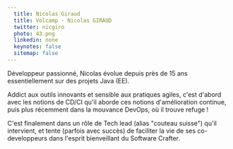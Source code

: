 ```yaml
---
  title: Nicolas Giraud
  title: Volcamp - Nicolas GIRAUD
  twitter: nicgiro
  photo: 43.png
  linkedin: none
  keynotes: false
  sitemap: false
---
```

Développeur passionné, Nicolas évolue depuis près de 15 ans essentiellement sur des projets Java (EE).

Addict aux outils innovants et sensible aux pratiques agiles, c'est d'abord avec les notions de CD/CI qu'il aborde ces notions d'amélioration continue, puis plus récemment dans la mouvance DevOps, où il trouve refuge !

C'est finalement dans un rôle de Tech lead (alias "couteau suisse") qu'il intervient, et tente (parfois avec succès) de faciliter la vie de ses co-developpeurs dans l'esprit bienveillant du Software Crafter.
